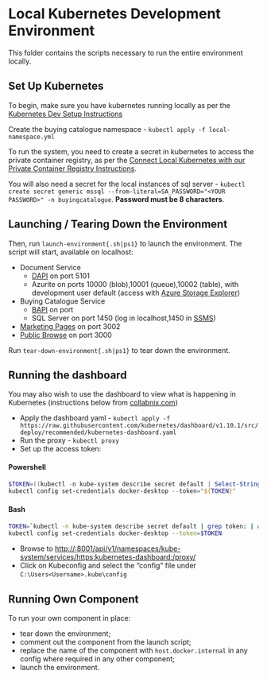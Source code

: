 # Local Kubernetes Development Environment

This folder contains the scripts necessary to run the entire environment locally. 

## Set Up Kubernetes

To begin, make sure you have kubernetes running locally as per the [Kubernetes Dev Setup Instructions](../Docs/DevSetup/local-k8s-setup.md)

Create the buying catalogue namespace - `kubectl apply -f local-namespace.yml`

To run the system, you need to create a secret in kubernetes to access the private container registry, as per the [Connect Local Kubernetes with our Private Container Registry Instructions](../Docs/DevSetup/k8s-private-registry.md).

You will also need a secret for the local instances of sql server - `kubectl create secret generic mssql --from-literal=SA_PASSWORD="<YOUR PASSWORD>" -n buyingcatalogue`. **Password must be 8 characters**.

## Launching / Tearing Down the Environment

Then, run `launch-environment{.sh|ps1}` to launch the environment.
The script will start, available on localhost:
- Document Service
  - [DAPI](http://localhost:5101/swagger) on port 5101 
  - Azurite on ports 10000 (blob),10001 (queue),10002 (table), with development user default (access with [Azure Storage Explorer](https://azure.microsoft.com/en-gb/features/storage-explorer/))
- Buying Catalogue Service
  - [BAPI](http://localhost:5100/swagger) on port
  - SQL Server on port 1450 (log in localhost,1450 in [SSMS](https://docs.microsoft.com/en-us/sql/ssms/download-sql-server-management-studio-ssms?view=sql-server-ver15))
- [Marketing Pages](http://localhost:3002/supplier/solution/100000-001/preview) on port 3002
- [Public Browse](http://localhost:3000/) on port 3000

Run `tear-down-environment{.sh|ps1}` to tear down the environment.

## Running the dashboard

You may also wish to use the dashboard to view what is happening in Kubernetes (instructions below from [collabnix.com](https://collabnix.com/kubernetes-dashboard-on-docker-desktop-for-windows-2-0-0-3-in-2-minutes/))
- Apply the dashboard yaml - `kubectl apply -f https://raw.githubusercontent.com/kubernetes/dashboard/v1.10.1/src/deploy/recommended/kubernetes-dashboard.yaml`
- Run the proxy - `kubectl proxy`
- Set up the access token:
#### Powershell
```Powershell
$TOKEN=((kubectl -n kube-system describe secret default | Select-String "token:") -split " +")[1]
kubectl config set-credentials docker-desktop --token="${TOKEN}"
```
#### Bash
```bash
TOKEN=`kubectl -n kube-system describe secret default | grep token: | awk '{print $2}'`
kubectl config set-credentials docker-desktop --token=$TOKEN
```
- Browse to [http://:8001/api/v1/namespaces/kube-system/services/https:kubernetes-dashboard:/proxy/](http://:8001/api/v1/namespaces/kube-system/services/https:kubernetes-dashboard:/proxy/)
- Click on Kubeconfig and select the “config” file under `C:\Users<Username>.kube\config`

## Running Own Component

To run your own component in place:

- tear down the environment;
- comment out the component from the launch script;
- replace the name of the component with `host.docker.internal` in any config where required in any other component;
- launch the environment.